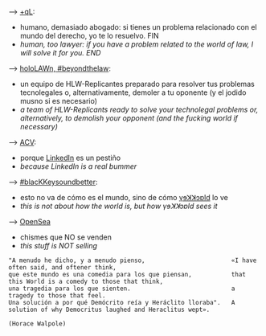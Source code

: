
--> [+qL](https://www.manuelastillero.com):
* humano, demasiado abogado: si tienes un problema relacionado con el mundo del derecho, yo te lo resuelvo. FIN
* _human, too lawyer: if you have a problem related to the world of law, I will solve it for you. END_

--> [holoLAWn, #beyondthelaw](https://www.hololawn.io):
* un equipo de HLW-Replicantes preparado para resolver tus problemas tecnolegales o, alternativamente, demoler a tu oponente (y el jodido musno si es necesario)
* _a team of HLW-Replicants ready to solve your technolegal problems or, alternatively, to demolish your opponent (and the fucking world if necessary)_

--> [ACV](https://read.cv/mastillerof):
* porque [LinkedIn](https://www.linkedin.com/in/manuelastillero) es un pestiño
* _because LinkedIn is a real bummer_

--> [#blacKKeysoundbetter](https://www.youtube.com/@blackkeysoundbetter):
* esto no va de cómo es el mundo, sino de cómo [γɘꓘꓘɔɒld](https://twitter.com/21213KK525) lo ve
* _this is not about how the world is, but how γɘꓘꓘɔɒld sees it_

--> [OpenSea](https://opensea.io/21213KK525)
* chismes que NO se venden
* _this stuff is NOT selling_

```
"A menudo he dicho, y a menudo pienso,                        «I have often said, and oftener think,
que este mundo es una comedia para los que piensan,           that this World is a comedy to those that think,
una tragedia para los que sienten.                            a tragedy to those that feel.
Una solución a por qué Demócrito reía y Heráclito lloraba".   A solution of why Democritus laughed and Heraclitus wept».

(Horace Walpole)
```
